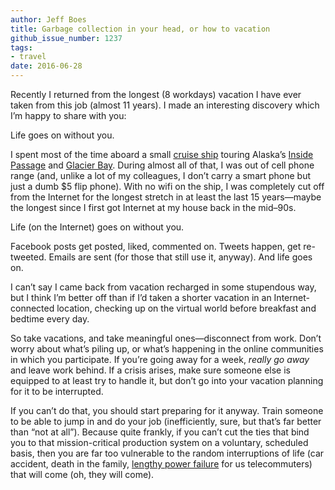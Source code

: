 ```yaml
---
author: Jeff Boes
title: Garbage collection in your head, or how to vacation
github_issue_number: 1237
tags:
- travel
date: 2016-06-28
---
```


Recently I returned from the longest (8 workdays) vacation I have ever taken from this job (almost 11 years). I made an interesting discovery which I’m happy to share with you:

Life goes on without you.

I spent most of the time aboard a small [cruise ship](http://www.alaskandreamcruises.com/ships-deck-plans/chichagof-dream/) touring Alaska’s [Inside Passage](https://en.wikipedia.org/wiki/Inside_Passage) and [Glacier Bay](https://en.wikipedia.org/wiki/Glacier_Bay_National_Park_and_Preserve). During almost all of that, I was out of cell phone range (and, unlike a lot of my colleagues, I don’t carry a smart phone but just a dumb $5 flip phone). With no wifi on the ship, I was completely cut off from the Internet for the longest stretch in at least the last 15 years—​maybe the longest since I first got Internet at my house back in the mid–90s.

Life (on the Internet) goes on without you.

Facebook posts get posted, liked, commented on. Tweets happen, get re-tweeted. Emails are sent (for those that still use it, anyway). And life goes on.

I can’t say I came back from vacation recharged in some stupendous way, but I think I’m better off than if I’d taken a shorter vacation in an Internet-connected location, checking up on the virtual world before breakfast and bedtime every day.

So take vacations, and take meaningful ones—​disconnect from work. Don’t worry about what’s piling up, or what’s happening in the online communities in which you participate. If you’re going away for a week, *really go away* and leave work behind. If a crisis arises, make sure someone else is equipped to at least try to handle it, but don’t go into your vacation planning for it to be interrupted.

If you can’t do that, you should start preparing for it anyway. Train someone to be able to jump in and do your job (inefficiently, sure, but that’s far better than “not at all”). Because quite frankly, if you can’t cut the ties that bind you to that mission-critical production system on a voluntary, scheduled basis, then you are far too vulnerable to the random interruptions of life (car accident, death in the family, [lengthy power failure](https://en.wikipedia.org/wiki/List_of_major_power_outages) for us telecommuters) that will come (oh, they will come).
